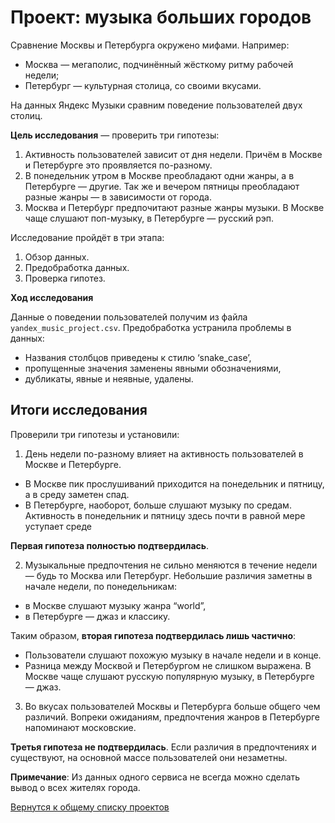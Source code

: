 #	Проект: музыка больших городов

Сравнение Москвы и Петербурга окружено мифами. Например:
 * Москва — мегаполис, подчинённый жёсткому ритму рабочей недели;
 * Петербург — культурная столица, со своими вкусами.

На данных Яндекс Музыки сравним поведение пользователей двух столиц.

**Цель исследования** — проверить три гипотезы:
1. Активность пользователей зависит от дня недели. Причём в Москве и Петербурге это проявляется по-разному.
2. В понедельник утром в Москве преобладают одни жанры, а в Петербурге — другие. Так же и вечером пятницы преобладают разные жанры — в зависимости от города. 
3. Москва и Петербург предпочитают разные жанры музыки. В Москве чаще слушают поп-музыку, в Петербурге — русский рэп.


Исследование пройдёт в три этапа:
 1. Обзор данных.
 2. Предобработка данных.
 3. Проверка гипотез.

**Ход исследования**

Данные о поведении пользователей получим из файла `yandex_music_project.csv`. 
Предобработка устранила проблемы в данных:
* Названия столбцов приведены к стилю ‘snake_case’,
* пропущенные значения заменены явными обозначениями,
* дубликаты, явные и неявные, удалены.
 
## Итоги исследования

Проверили три гипотезы и установили:

1. День недели по-разному влияет на активность пользователей в Москве и Петербурге.
   
* В Москве пик прослушиваний приходится на понедельник и пятницу, а в среду заметен спад.
* В Петербурге, наоборот, больше слушают музыку по средам. Активность в понедельник и пятницу здесь почти в равной мере уступает среде

**Первая гипотеза полностью подтвердилась**.

2. Музыкальные предпочтения не сильно меняются в течение недели — будь то Москва или Петербург. Небольшие различия заметны в начале недели, по понедельникам:
* в Москве слушают музыку жанра “world”,
* в Петербурге — джаз и классику.

Таким образом, **вторая гипотеза подтвердилась лишь частично**:
* Пользователи слушают похожую музыку в начале недели и в конце.
* Разница между Москвой и Петербургом не слишком выражена. В Москве чаще слушают русскую популярную музыку, в Петербурге — джаз.

3. Во вкусах пользователей Москвы и Петербурга больше общего чем различий. Вопреки ожиданиям, предпочтения жанров в Петербурге напоминают московские.

**Третья гипотеза не подтвердилась**. Если различия в предпочтениях и существуют, на основной массе пользователей они незаметны.

**Примечание**: Из данных одного сервиса не всегда можно сделать вывод о всех жителях города.

[Вернутся к общему списку проектов](../README.md)

